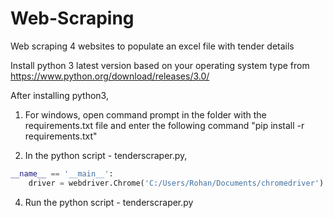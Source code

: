 # Web-Scraping
Web scraping 4 websites to populate an excel file with tender details

Install python 3 latest version based on your operating system type from https://www.python.org/download/releases/3.0/

After installing python3,
1. For windows, open command prompt in the folder with the requirements.txt file and enter the following command "pip install -r requirements.txt"

2. In the python script - tenderscraper.py,
```python
__name__ == '__main__':
	driver = webdriver.Chrome('C:/Users/Rohan/Documents/chromedriver') # <----- EDIT THIS PATH TO THE PATH OF THE FOLDER THE CHROMEDRIVER IS IN eg: C:/Users/Madhav/Webscraper/chromedriver
```
4. Run the python script - tenderscraper.py

